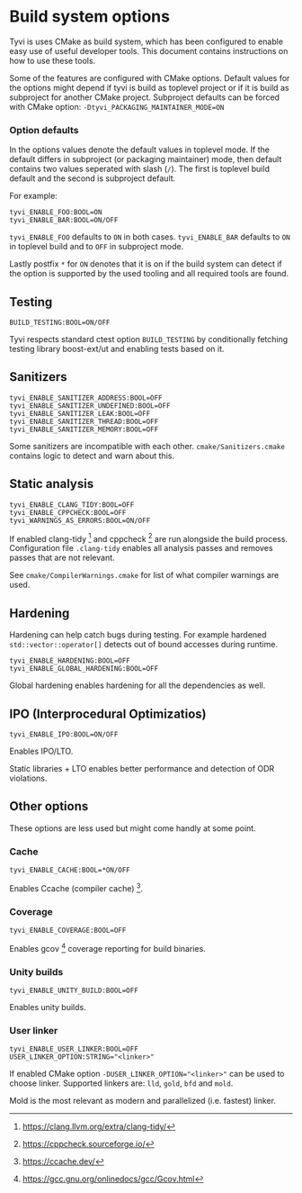 # Build system options

Tyvi is uses CMake as build system,
which has been configured to enable easy use of useful developer tools.
This document contains instructions on how to use these tools.

Some of the features are configured with CMake options.
Default values for the options might depend if tyvi is build as toplevel project
or if it is build as subproject for another CMake project.
Subproject defaults can be forced with CMake option: `-Dtyvi_PACKAGING_MAINTAINER_MODE=ON`

### Option defaults

In the options values denote the default values in toplevel mode.
If the default differs in subproject (or packaging maintainer) mode,
then default contains two values seperated with slash (`/`).
The first is toplevel build default and the second is subproject default.

For example:

```
tyvi_ENABLE_FOO:BOOL=ON
tyvi_ENABLE_BAR:BOOL=ON/OFF
```

`tyvi_ENABLE_FOO` defaults to `ON` in both cases.
`tyvi_ENABLE_BAR` defaults to `ON` in toplevel build and to `OFF` in subproject mode.

Lastly postfix `*` for `ON` denotes that it is on if the build system can detect
if the option is supported by the used tooling and all required tools are found.

## Testing

```
BUILD_TESTING:BOOL=ON/OFF
```

Tyvi respects standard ctest option `BUILD_TESTING`
by conditionally fetching testing library boost-ext/ut and enabling tests based on it.

## Sanitizers

```
tyvi_ENABLE_SANITIZER_ADDRESS:BOOL=OFF
tyvi_ENABLE_SANITIZER_UNDEFINED:BOOL=OFF
tyvi_ENABLE_SANITIZER_LEAK:BOOL=OFF
tyvi_ENABLE_SANITIZER_THREAD:BOOL=OFF
tyvi_ENABLE_SANITIZER_MEMORY:BOOL=OFF
```

Some sanitizers are incompatible with each other.
`cmake/Sanitizers.cmake` contains logic to detect and warn about this.

## Static analysis

```
tyvi_ENABLE_CLANG_TIDY:BOOL=OFF
tyvi_ENABLE_CPPCHECK:BOOL=OFF
tyvi_WARNINGS_AS_ERRORS:BOOL=ON/OFF
```

If enabled clang-tidy [^tidy] and cppcheck [^cppcheck] are run alongside the build process.
Configuration file `.clang-tidy` enables all analysis passes
and removes passes that are not relevant.

See `cmake/CompilerWarnings.cmake` for list of what compiler warnings are used.

[^tidy]: https://clang.llvm.org/extra/clang-tidy/
[^cppcheck]: https://cppcheck.sourceforge.io/

## Hardening

Hardening can help catch bugs during testing.
For example hardened `std::vector::operator[]` detects out of bound accesses during runtime.

```
tyvi_ENABLE_HARDENING:BOOL=OFF
tyvi_ENABLE_GLOBAL_HARDENING:BOOL=OFF
```

Global hardening enables hardening for all the dependencies as well.

## IPO (Interprocedural Optimizatios)

```
tyvi_ENABLE_IPO:BOOL=ON/OFF
```

Enables IPO/LTO.

Static libraries + LTO enables better performance and detection of ODR violations.

## Other options

These options are less used but might come handly at some point.

### Cache

```
tyvi_ENABLE_CACHE:BOOL=*ON/OFF
```

Enables Ccache (compiler cache) [^ccache].

[^ccache]: https://ccache.dev/

### Coverage

```
tyvi_ENABLE_COVERAGE:BOOL=OFF
```

Enables gcov [^gcov] coverage reporting for build binaries.

[^gcov]: https://gcc.gnu.org/onlinedocs/gcc/Gcov.html

### Unity builds

```
tyvi_ENABLE_UNITY_BUILD:BOOL=OFF
```

Enables unity builds.

### User linker

```
tyvi_ENABLE_USER_LINKER:BOOL=OFF
USER_LINKER_OPTION:STRING="<linker>"
```

If enabled CMake option `-DUSER_LINKER_OPTION="<linker>"` can be used to choose linker.
Supported linkers are: `lld`, `gold`, `bfd` and `mold`.

Mold is the most relevant as modern and parallelized (i.e. fastest) linker.

[^lld]: https://lld.llvm.org/
[^gold]: https://www.gnu.org/software/binutils/
[^bfd]: https://ftp.gnu.org/old-gnu/Manuals/ld-2.9.1/html_chapter/ld_5.html
[^mold]: https://github.com/rui314/mold
